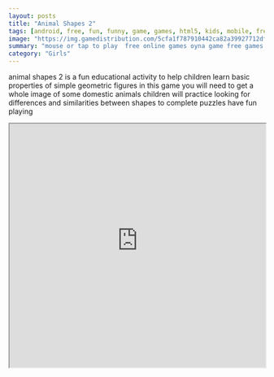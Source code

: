 ```yaml
---
layout: posts
title: "Animal Shapes 2"
tags: [android, free, fun, funny, game, games, html5, kids, mobile, free, online, games, oyna, game, free, games, play, play, games]
image: "https://img.gamedistribution.com/5cfa1f787910442ca82a39927712dff7-512x384.jpeg"
summary: "mouse or tap to play  free online games oyna game free games play play games"
category: "Girls"
---
```


animal shapes 2 is a fun educational activity to help children learn basic properties of simple geometric figures in this game you will need to get a whole image of some domestic animals children will practice looking for differences and similarities between shapes to complete puzzles have fun playing

<iframe width="100%" height="480px;" src="https://html5.gamedistribution.com/5cfa1f787910442ca82a39927712dff7/"></iframe>